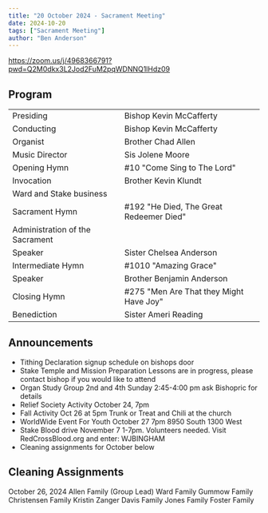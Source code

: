 ```yaml
---
title: "20 October 2024 - Sacrament Meeting"
date: 2024-10-20
tags: ["Sacrament Meeting"]
author: "Ben Anderson"
---
```


<https://zoom.us/j/4968366791?pwd=Q2M0dkx3L2Jod2FuM2pqWDNNQ1lHdz09>

## Program

|                                 |                                         |
| ------------------------------- | --------------------------------------- |
| Presiding                       | Bishop Kevin McCafferty                 |
| Conducting                      | Bishop Kevin McCafferty                 |
| Organist                        | Brother Chad Allen                      |
| Music Director                  | Sis Jolene Moore                        |
| Opening Hymn                    | #10 "Come Sing to The Lord"             |
| Invocation                      | Brother Kevin Klundt                    |
| Ward and Stake business         |                                         |
| Sacrament Hymn                  | #192 "He Died, The Great Redeemer Died" |
| Administration of the Sacrament |                                         |
| Speaker                         | Sister Chelsea Anderson                 |
| Intermediate Hymn               | #1010 "Amazing Grace"                   |
| Speaker                         | Brother Benjamin Anderson               |
| Closing Hymn                    | #275 "Men Are That they Might Have Joy" |
| Benediction                     | Sister Ameri Reading                    |

## Announcements

- Tithing Declaration signup schedule on bishops door
- Stake Temple and Mission Preparation Lessons are in progress, please contact bishop if you would like to attend
- Organ Study Group 2nd and 4th Sunday 2:45-4:00 pm ask Bishopric for details
- Relief Society Activity October 24, 7pm
- Fall Activity Oct 26 at 5pm Trunk or Treat and Chili at the church
- WorldWide Event For Youth October 27 7pm 8950 South 1300 West
- Stake Blood drive November 7 1-7pm. Volunteers needed. Visit RedCrossBlood.org and enter: WJBINGHAM
- Cleaning assignments for October below

## Cleaning Assignments

October 26, 2024
Allen Family (Group Lead)
Ward Family
Gummow Family
Christensen Family
Kristin Zanger
Davis Family
Jones Family
Foster Family
